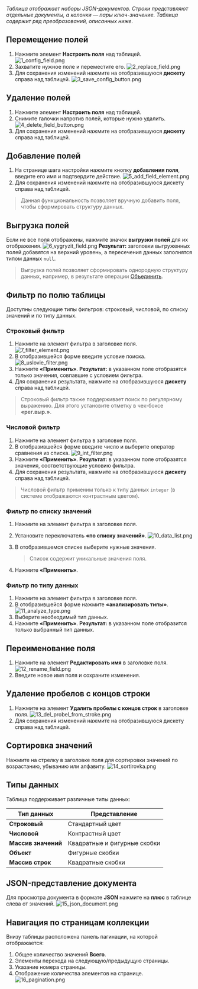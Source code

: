 _Таблица отображает наборы JSON-документов. Строки представляют отдельные документы, а колонки — пары ключ-значение. Таблица содержит ряд преобразований, описанных ниже._
## Перемещение полей
1. Нажмите элемент **Настроить поля** над таблицей.
 ![1_config_field.png](../../images/4_Nastroyka/4_2_Preobrasovanuya/4_2_1_Table_collection/1_config_field.png)
2. Захватите нужное поле и переместите его.
 ![2_replace_field.png](../../images/4_Nastroyka/4_2_Preobrasovanuya/4_2_1_Table_collection/2_replace_field.png)
3. Для сохранения изменений нажмите на отобразившуюся **дискету** справа над таблицей.
 ![3_save_config_button.png](../../images/4_Nastroyka/4_2_Preobrasovanuya/4_2_1_Table_collection/3_save_config_button.png)
## Удаление полей
1. Нажмите элемент **Настроить поля** над таблицей.
2. Снимите галочки напротив полей, которые нужно удалить.
 ![4_delete_field_button.png](../../images/4_Nastroyka/4_2_Preobrasovanuya/4_2_1_Table_collection/4_delete_field_button.png)
3. Для сохранения изменений нажмите на отобразившуюся **дискету** справа над таблицей.
## Добавление полей
1. На странице шага настройки нажмите кнопку **добавления поля**, введите его имя и подтвердите действие.
 ![5_add_field_element.png](../../images/4_Nastroyka/4_2_Preobrasovanuya/4_2_1_Table_collection/5_add_field_element.png)
2. Для сохранения изменений нажмите на отобразившуюся дискету справа над таблицей.

> Данная функциональность позволяет вручную добавить поля, чтобы сформировать структуру данных.
## Выгрузка полей
Если не все поля отображены, нажмите значок **выгрузки полей** для их отображения.
 ![6_vygryzit_field.png](../../images/4_Nastroyka/4_2_Preobrasovanuya/4_2_1_Table_collection/6_vygryzit_field.png)
**Результат:** заголовки выгруженных полей добавятся на верхний уровень, а пересечения данных заполнятся типом данных ```null```.
> Выгрузка полей позволяет сформировать однородную структуру данных, например, в результате операции [Объединить](Объединить.md).
## Фильтр по полю таблицы
Доступны следующие типы фильтров: строковый, числовой, по списку значений и по типу данных.
### Строковый фильтр
1. Нажмите на элемент фильтра в заголовке поля.
 ![7_filter_element.png](../../images/4_Nastroyka/4_2_Preobrasovanuya/4_2_1_Table_collection/7_filter_element.png)
2. В отобразившейся форме введите условие поиска.
 ![8_uslovie_filter.png](../../images/4_Nastroyka/4_2_Preobrasovanuya/4_2_1_Table_collection/8_uslovie_filter.png)
3. Нажмите **«Применить»**.
**Результат:** в указанном поле отобразятся только значения, совпавшие с условием фильтра.
4. Для сохранения результата, нажмите на отобразившуюся **дискету** справа над таблицей.

> Строковый фильтр также поддерживает поиск по регулярному выражению. Для этого установите отметку в чек-боксе **«рег.выр.»**.
### Числовой фильтр
1. Нажмите на элемент фильтра в заголовке поля.
2. В отобразившейся форме введите число и выберите оператор сравнения из списка.
 ![9_int_filter.png](../../images/4_Nastroyka/4_2_Preobrasovanuya/4_2_1_Table_collection/9_int_filter.png)
3. Нажмите **«Применить»**.
**Результат:** в указанном поле отобразятся значения, соответствующие условию фильтра.
4. Для сохранения результата, нажмите на отобразившуюся **дискету** справа над таблицей.

> Числовой фильтр применим только к типу данных ```integer``` (в системе отображаются контрастным цветом).
### Фильтр по списку значений
1. Нажмите на элемент фильтра в заголовке поля.
2. Установите переключатель **«по списку значений»**.
 ![10_data_list.png](../../images/4_Nastroyka/4_2_Preobrasovanuya/4_2_1_Table_collection/10_data_list.png)
3. В отобразившемся списке выберите нужные значения.

   > Список содержит уникальные значения поля.
4. Нажмите **«Применить»**.
### Фильтр по типу данных
1. Нажмите на элемент фильтра в заголовке поля.
2. В отобразившейся форме нажмите **«анализировать типы»**.
 ![11_analyze_type.png](../../images/4_Nastroyka/4_2_Preobrasovanuya/4_2_1_Table_collection/11_analize_type.png)
3. Выберите необходимый тип данных.
4. Нажмите **«Применить»**.
**Результат:** в указанном поле отобразится только выбранный тип данных.
## Переименование поля
1. Нажмите на элемент **Редактировать имя** в заголовке поля.
 ![12_rename_field.png](../../images/4_Nastroyka/4_2_Preobrasovanuya/4_2_1_Table_collection/12_rename_field.png)
2. Введите новое имя поля и сохраните изменения.
## Удаление пробелов с концов строки
1. Нажмите на элемент **Удалить пробелы с концов строк** в заголовке поля.
 ![13_del_probel_from_stroke.png](../../images/4_Nastroyka/4_2_Preobrasovanuya/4_2_1_Table_collection/13_del_probel_from_stroke.png)
2. Для сохранения изменений нажмите на отобразившуюся дискету справа над таблицей.
## Сортировка значений
Нажмите на стрелку в заголовке поля для сортировки значений по возрастанию, убыванию или алфавиту.
 ![14_sortirovka.png](../../images/4_Nastroyka/4_2_Preobrasovanuya/4_2_1_Table_collection/14_sortirovka.png)
## Типы данных
Таблица поддерживает различные типы данных:

| Тип данных       | Представление                        |
|-------------------|-------------------------------------|
| **Строковый**    | Стандартный цвет                    |
| **Числовой**     | Контрастный цвет                    |
| **Массив значений** | Квадратные и фигурные скобки       |
| **Объект**       | Фигурные скобки                     |
| **Массив строк** | Квадратные скобки                   |

## JSON-представление документа
Для просмотра документа в формате **JSON** нажмите на **плюс** в таблице слева от значений.
 ![15_json_document.png](../../images/4_Nastroyka/4_2_Preobrasovanuya/4_2_1_Table_collection/15_json_document.png)
## Навигация по страницам коллекции
Внизу таблицы расположена панель пагинации, на которой отображается:

1. Общее количество значений **Всего**.
2. Элементы перехода на следующую/предыдущую страницы.
3. Указание номера страницы.
4. Отображение количества элементов на странице.
 ![16_pagination.png](../../images/4_Nastroyka/4_2_Preobrasovanuya/4_2_1_Table_collection/16_pagination.png)